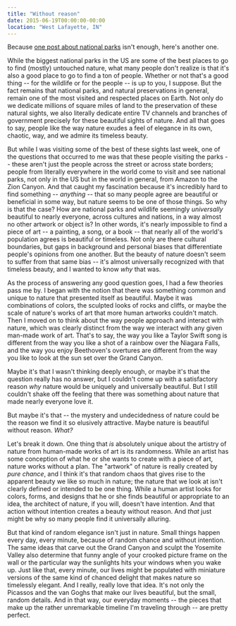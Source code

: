 ```yaml
---
title: "Without reason"
date: 2015-06-19T00:00:00-00:00
location: "West Lafayette, IN"
---
```


Because [one post about national parks](/posts/different-stories/) isn't enough, here's another one.

While the biggest national parks in the US are some of the best places to go to find (mostly) untouched nature, what many people don't realize is that it's also a good place to go to find a ton of people. Whether or not that's a good thing -- for the wildlife or for the people -- is up to you, I suppose. But the fact remains that national parks, and natural preservations in general, remain one of the most visited and respected places on Earth. Not only do we dedicate millions of square miles of land to the preservation of these natural sights, we also literally dedicate entire TV channels and branches of government precisely for these beautiful sights of nature. And all that goes to say, people like the way nature exudes a feel of elegance in its own, chaotic, way, and we admire its timeless beauty.

But while I was visiting some of the best of these sights last week, one of the questions that occurred to me was that these people visiting the parks -- these aren't just the people across the street or across state borders; people from literally everywhere in the world come to visit and see national parks, not only in the US but in the world in general, from Amazon to the Zion Canyon. And that caught my fascination because it's incredibly hard to find something -- _anything_ -- that so many people agree are beautiful or beneficial in some way, but nature seems to be one of those things. So why is that the case? How are national parks and wildlife seemingly _universally_ beautiful to nearly everyone, across cultures and nations, in a way almost no other artwork or object is? In other words, it's nearly impossible to find a piece of art -- a painting, a song, or a book -- that nearly all of the world's population agrees is beautiful or timeless. Not only are there cultural boundaries, but gaps in background and personal biases that differentiate people's opinions from one another. But the beauty of nature doesn't seem to suffer from that same bias -- it's almost universally recognized with that timeless beauty, and I wanted to know _why_ that was.

As the process of answering any good question goes, I had a few theories pass me by. I began with the notion that there was something common and unique to nature that presented itself as beautiful. Maybe it was combinations of colors, the sculpted looks of rocks and cliffs, or maybe the scale of nature's works of art that more human artworks couldn't match. Then I moved on to think about the way people approach and interact with nature, which was clearly distinct from the way we interact with any given man-made work of art. That's to say, the way you like a Taylor Swift song is different from the way you like a shot of a rainbow over the Niagara Falls, and the way you enjoy Beethoven's overtures are different from the way you like to look at the sun set over the Grand Canyon.

Maybe it's that I wasn't thinking deeply enough, or maybe it's that the question really has no answer, but I couldn't come up with a satisfactory reason _why_ nature would be uniquely and universally beautiful. But I still couldn't shake off the feeling that there was something about nature that made nearly everyone love it.

But maybe it's that -- the mystery and undecidedness of nature could be the reason we find it so elusively attractive. Maybe nature is beautiful without reason. _What?_

Let's break it down. One thing that _is_ absolutely unique about the artistry of nature from human-made works of art is its randomness. While an artist has some conception of what he or she wants to create with a piece of art, nature works without a plan. The "artwork" of nature is really created by _pure chance_, and I think it's that random chaos that gives rise to the apparent beauty we like so much in nature; the nature that we look at isn't clearly defined or intended to be one thing. While a human artist looks for colors, forms, and designs that he or she finds beautiful or appropriate to an idea, the architect of nature, if you will, doesn't have intention. And that action without intention creates a beauty without reason. And _that_ just might be why so many people find it universally alluring.

But that kind of random elegance isn't just in nature. Small things happen every day, every minute, because of random chance and without intention. The same ideas that carve out the Grand Canyon and sculpt the Yosemite Valley also determine that funny angle of your crooked picture frame on the wall or the particular way the sunlights hits your windows when you wake up. Just like that, every minute, our lives might be populated with miniature versions of the same kind of chanced delight that makes nature so timelessly elegant. And I really, really love that idea. It's not only the Picassos and the van Goghs that make our lives beautiful, but the small, random details. And in that way, our everyday moments -- the pieces that make up the rather unremarkable timeline I'm traveling through -- are pretty perfect.
